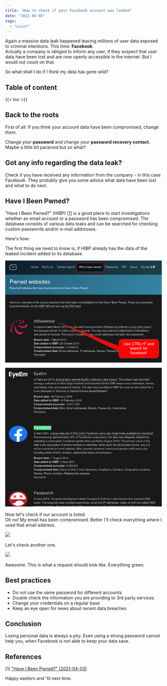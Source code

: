 ```yaml
---
title: "How to check if your Facebook account was leaked"
date: "2021-04-05"
tags: 
  - "osint"
---
```


Again a massive data leak happened leaving millions of user data exposed to criminal intentions. This time: **Facebook**.  
Actually a company is obliged to inform any user, if they suspect that user data have been lost and are now openly accessible in the internet. But I would not count on that.

So what shall I do if I think my data has gone wild?
<!--more-->
## Table of content 
{{< toc >}}

## Back to the roots

First of all: If you think your account data have been compromised, change them.

Change your **password** and change your **password recovery contact**. Maybe a little bit paranoid but so what?

## Got any info regarding the data leak?

Check if you have received any information from the company - in this case Facebook. They probably give you some advice what data have been lost and what to do next.

## Have I Been Pwned?

"Have I Been Pwned?" (HIBP) [\[1\]](#references) is a good place to start investigations whether an email account or a password has been compromised. The database consists of various data leaks and can be searched for checking custom passwords and/or e-mail addresses.

Here's how:

The first thing we need to know is, if HIBP already has the data of the leaked incident added to its database.

![](images/checkcompromisedaccount.003.png)

![](images/checkcompromisedaccount.002.png)

Now let's check if our account is listed.  
Oh no! My email has been compromised. Better I'll check everything where I used that email address.

![](images/checkcompromisedaccount.001-1024x876.png)

Let's check another one.

![](images/checkcompromisedaccount.000-1024x882.png)

Awesome. This is what a request should look like. Everything green.

## Best practices

- Do not use the same password for different accounts
- Double check the information you are providing to 3rd party services
- Change your credentials on a regular base
- Keep an eye open for news about recent data breaches

## Conclusion

Losing personal data is always a pity. Even using a strong password cannot help you, when Facebook is not able to keep your data save.

## References

\[1\] ["Have I Been Pwned?" (2021-04-03)](https://haveibeenpwned.com/)

Happy eastern and 'til next time.
